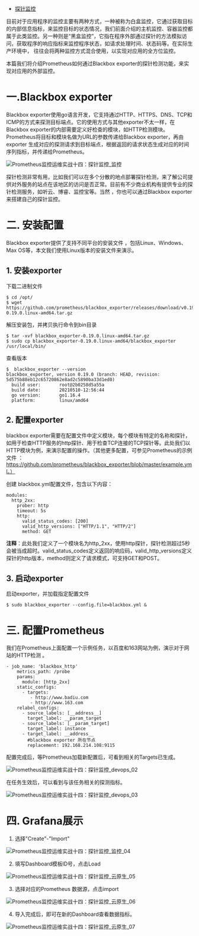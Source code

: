 - [探针监控](https://blog.51cto.com/u_14065119/4400968)

目前对于应用程序的监控主要有两种方式，一种被称为白盒监控，它通过获取目标的内部信息指标，来监控目标的状态情况，我们前面介绍的主机监控、容器监控都属于此类监控。另一种则是“黑盒监控”，它指在程序外部通过探针的方法模拟访问，获取程序的响应指标来监控程序状态，如请求处理时间、状态码等。在实际生产环境中， 往往会将两种监控方式混合使用，以实现对应用的全方位监控。

本篇我们将介绍Prometheus如何通过Blackbox exporter的探针检测功能，来实现对应用的外部监控。

# 一.Blackbox exporter

Blackbox  exporter使用go语言开发，它支持通过HTTP、HTTPS、DNS、TCP和ICMP的方式来探测目标端点。它的使用方式与其他exporter不太一样，在Blackbox exporter的内部需要定义好检查的模块，如HTTP检测模块。Prometheus将目标和模块名做为URL的参数传递给Blackbox exporter，再由exporter 生成对应的探测请求到目标端点，根据返回的请求状态生成对应的时间序列指标，并传递给Prometheus。



![Prometheus监控运维实战十四：探针监控_监控](https://s3.51cto.com/images/202110/c21f7ca425a1b0339cb00148cf9245ae18339e.png?x-oss-process=image/watermark,size_14,text_QDUxQ1RP5Y2a5a6i,color_FFFFFF,t_100,g_se,x_10,y_10,shadow_20,type_ZmFuZ3poZW5naGVpdGk=)



探针检测非常有用，比如我们可以在多个分散的地点部署探针检测，来了解公司提供对外服务的站点在该地区的访问是否正常。目前有不少商业机构有提供专业的探针检测服务，如听云、博睿、监控宝等。当然 ，你也可以通过Blackbox exporter来搭建自己的探针监控。

# 二. 安装配置

Blackbox exporter提供了支持不同平台的安装文件 ，包括Linux、Windows、Max OS等，本文我们使用Linux版本的安装文件来演示。

## 1. 安装exporter

下载二进制文件 

```
$ cd /opt/
$ wget https://github.com/prometheus/blackbox_exporter/releases/download/v0.19.0/blackbox_exporter-0.19.0.linux-amd64.tar.gz
```

解压安装包，并拷贝执行命令到bin目录 

```
$ tar -xvf blackbox_exporter-0.19.0.linux-amd64.tar.gz 
$ sudo cp blackbox_exporter-0.19.0.linux-amd64/blackbox_exporter /usr/local/bin/
```

查看版本

```
$  blackbox_exporter --version
blackbox_exporter, version 0.19.0 (branch: HEAD, revision: 5d575b88eb12c65720862e8ad2c5890ba33d1ed0)
  build user:       root@2b0258d5a55a
  build date:       20210510-12:56:44
  go version:       go1.16.4
  platform:         linux/amd64
```

## 2. 配置exporter

blackbox exporter需要在配置文件中定义模块，每个模块有特定的名称和探针，如用于检查HTTP服务的http探针、用于检查TCP连接的TCP探针等。此处我们以HTTP模块为例，来演示配置的操作。（其他更多配置，可参见Prometheus的示例文件  ：https://github.com/prometheus/blackbox_exporter/blob/master/example.yml。）

创建 blackbox.yml配置文件，包含以下内容：

```
modules:
  http_2xx:
    prober: http
    timeout: 5s
    http:
      valid_status_codes: [200]
      valid_http_versions: ["HTTP/1.1", "HTTP/2"]
      method: GET
```

**注释**：此处我们定义了一个模块名为http_2xx，使用http探针，探针检测超过5秒会被当成超时。valid_status_codes定义返回的响应码，valid_http_versions定义探针的http版本，method则定义了请求模式，可支持GET和POST。

## 3. 启动exporter

启动exporter，并加载指定配置文件 

```
$ sudo blackbox_exporter --config.file=blackbox.yml &
```

# 三. 配置Prometheus

我们在Prometheus上面配置一个示例任务，以百度和163网站为例，演示对于网站的HTTP检测 。

```
- job_name: 'blackbox_http'
    metrics_path: /probe
    params:
      module: [http_2xx]
    static_configs:
      - targets:
         - http://www.badiu.com
         - http://www.163.com
    relabel_configs:
      - source_labels: [__address__]
        target_label: __param_target
      - source_labels: [__param_target]
        target_label: instance
      - target_label: __address__
        #blackbox exporter 所在节点
        replacement: 192.168.214.108:9115
```

配置完成后，等Prometheus加载新配置后，可看到相关的Targets已生成。

![Prometheus监控运维实战十四：探针监控_devops_02](https://s7.51cto.com/images/202110/812ed725193fccff0df220df3a0a2383e9bc9a.png?x-oss-process=image/watermark,size_14,text_QDUxQ1RP5Y2a5a6i,color_FFFFFF,t_100,g_se,x_10,y_10,shadow_20,type_ZmFuZ3poZW5naGVpdGk=)



在任务生效后，可以看到与该任务相关的探测指标。

![Prometheus监控运维实战十四：探针监控_devops_03](https://s3.51cto.com/images/202110/092787071db29f61952782140454ec0e2f03b1.png?x-oss-process=image/watermark,size_14,text_QDUxQ1RP5Y2a5a6i,color_FFFFFF,t_100,g_se,x_10,y_10,shadow_20,type_ZmFuZ3poZW5naGVpdGk=)

# 四. Grafana展示

1. 选择"Create"-"Import"

![Prometheus监控运维实战十四：探针监控_监控_04](https://s8.51cto.com/images/202110/23e3c3a570d385d9ccf4372f4c8163364b85f4.jpg?x-oss-process=image/watermark,size_14,text_QDUxQ1RP5Y2a5a6i,color_FFFFFF,t_100,g_se,x_10,y_10,shadow_20,type_ZmFuZ3poZW5naGVpdGk=)

2. 填写Dashboard模板ID号，点击Load

![Prometheus监控运维实战十四：探针监控_云原生_05](https://s5.51cto.com/images/202110/b7470a717f2dc87a90332717ce6908307a62be.png?x-oss-process=image/watermark,size_14,text_QDUxQ1RP5Y2a5a6i,color_FFFFFF,t_100,g_se,x_10,y_10,shadow_20,type_ZmFuZ3poZW5naGVpdGk=)

3. 选择对应的Prometheus 数据源，点击import

![Prometheus监控运维实战十四：探针监控_云原生_06](https://s9.51cto.com/images/202110/98f1b2336ec14514db474160244baee3be60da.png?x-oss-process=image/watermark,size_14,text_QDUxQ1RP5Y2a5a6i,color_FFFFFF,t_100,g_se,x_10,y_10,shadow_20,type_ZmFuZ3poZW5naGVpdGk=)

4. 导入完成后，即可在新的Dashboard查看数据指标。

![Prometheus监控运维实战十四：探针监控_云原生_07](https://s4.51cto.com/images/202110/78b7c8000c96aa9e6b037969a7a60224b6d628.png?x-oss-process=image/watermark,size_14,text_QDUxQ1RP5Y2a5a6i,color_FFFFFF,t_100,g_se,x_10,y_10,shadow_20,type_ZmFuZ3poZW5naGVpdGk=)


